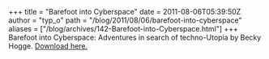 +++
title = "Barefoot into Cyberspace"
date = 2011-08-06T05:39:50Z
author = "typ_o"
path = "/blog/2011/08/06/barefoot-into-cyberspace"
aliases = ["/blog/archives/142-Barefoot-into-Cyberspace.html"]
+++
Barefoot into Cyberspace: Adventures in search of techno-Utopia by Becky
Hogge. [Download here.](https://barefootintocyberspace.com/book/)
